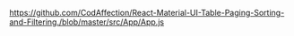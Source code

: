 https://github.com/CodAffection/React-Material-UI-Table-Paging-Sorting-and-Filtering./blob/master/src/App/App.js

